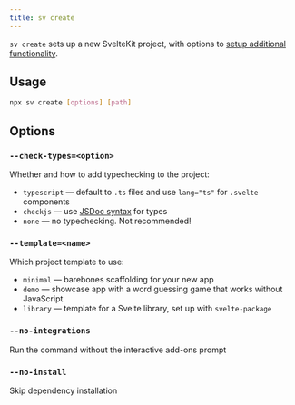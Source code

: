 ```yaml
---
title: sv create
---
```


`sv create` sets up a new SvelteKit project, with options to [setup additional functionality](sv-add#Official-integrations).

## Usage

```bash
npx sv create [options] [path]
```

## Options

### `--check-types=<option>`

Whether and how to add typechecking to the project:

- `typescript` — default to `.ts` files and use `lang="ts"` for `.svelte` components
- `checkjs` — use [JSDoc syntax](https://www.typescriptlang.org/docs/handbook/jsdoc-supported-types.html) for types
- `none` — no typechecking. Not recommended!

### `--template=<name>`

Which project template to use:

- `minimal` — barebones scaffolding for your new app
- `demo` — showcase app with a word guessing game that works without JavaScript
- `library` — template for a Svelte library, set up with `svelte-package`

### `--no-integrations`

Run the command without the interactive add-ons prompt

### `--no-install`

Skip dependency installation

<!-- ## Programmatic interface

```js
// TODO: this gives type checking errors in the docs site when not commented out. Need to release sv, install it in the site, and uncomment this.
// import { create } from 'sv';

// // todo: check if this is right
// create(cwd, {
// 	// add your options here
// 	// todo: list available option
// });
```
-->
